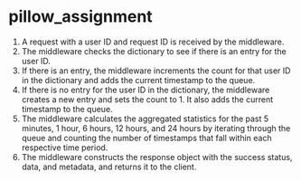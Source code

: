 # pillow_assignment
1. A request with a user ID and request ID is received by the middleware.
2. The middleware checks the dictionary to see if there is an entry for the user ID.
3. If there is an entry, the middleware increments the count for that user ID in the dictionary and adds the current timestamp to the queue.
4. If there is no entry for the user ID in the dictionary, the middleware creates a new entry and sets the count to 1. It also adds the current timestamp to the queue.
5. The middleware calculates the aggregated statistics for the past 5 minutes, 1 hour, 6 hours, 12 hours, and 24 hours by iterating through the queue and counting the number of timestamps that fall within each respective time period.
6. The middleware constructs the response object with the success status, data, and metadata, and returns it to the client.
